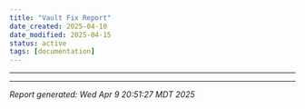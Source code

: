 ```yaml
---
title: "Vault Fix Report"
date_created: 2025-04-10
date_modified: 2025-04-15
status: active
tags: [documentation]
---
```


---

---


*Report generated: Wed Apr  9 20:51:27 MDT 2025*
